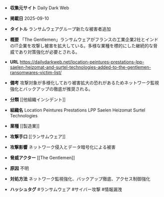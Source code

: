 - **収集元サイト**
Daily Dark Web

- **掲載日**
2025-09-10

- **タイトル**
ランサムウェアグループ新たな被害者追加

- **概要**
「The Gentlemen」ランサムウェアがフランスの工業企業2社とインドのIT企業を攻撃し被害を拡大している。多様な業種を標的にした継続的な脅威であり対策強化が必要とされる。

- **URL**
https://dailydarkweb.net/location-peintures-prestations-lpp-saelen-heizomat-and-surtel-technologies-added-to-the-gentlemen-ransomwares-victim-list/

- **備考**
攻撃対象が多様化しており被害拡大の恐れがあるためネットワーク監視強化とバックアップの徹底が推奨される。

- **分類**
[[他組織インシデント]]

- **組織名**
Location Peintures Prestations LPP Saelen Heizomat Surtel Technologies

- **業種**
[[製造業]]

- **攻撃手口**
[[ランサムウェア]]

- **攻撃影響**
ネットワーク侵入とデータ暗号化による被害

- **脅威アクター**
[[The Gentlemen]]

- **原因**
不明

- **対処方法**
ネットワーク監視強化、バックアップ徹底、アクセス制御強化

- **ハッシュタグ**
#ランサムウェア #サイバー攻撃 #情報漏洩
